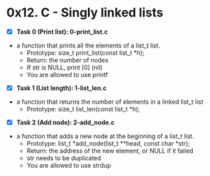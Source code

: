 # 0x12. C - Singly linked lists

- [x] **Task 0 (Print list): 0-print_list.c**
* a function that prints all the elements of a list_t list.
	* Prototype: size_t print_list(const list_t *h);
	* Return: the number of nodes
	* If str is NULL, print [0] (nil)
	* You are allowed to use printf
- [x] **Task 1 (List length): 1-list_len.c**
* a function that returns the number of elements in a linked list_t list
	* Prototype: size_t list_len(const list_t *h);
-[x] **Task 2 (Add node): 2-add_node.c**
* a function that adds a new node at the beginning of a list_t list.
	* Prototype: list_t *add_node(list_t **head, const char *str);
	* Return: the address of the new element, or NULL if it failed
	* str needs to be duplicated
	* You are allowed to use strdup

